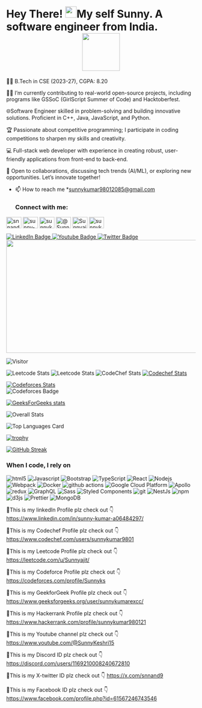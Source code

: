##   
<h1>
Hey There!
  <img src="https://media.giphy.com/media/hvRJCLFzcasrR4ia7z/giphy.gif" width="30px"/>My self Sunny. A software engineer from India.  
  <div id="header" align="center">
      <img src="https://media.giphy.com/media/M9gbBd9nbDrOTu1Mqx/giphy.gif" width="100"/>
</div>

   </h1>  

<!--
**sunnyajit/sunnyajit** is a ✨ _special_ ✨ repository because its `README.md` (this file) appears on your GitHub profile.

Here are some ideas to get you started:

- 🔭 I’m currently working on ...
- 🌱 I’m currently learning ...
- 👯 I’m looking to collaborate on ...
- 🤔 I’m looking for help with ...
- 💬 Ask me about ...
- 📫 How to reach me: ...
- 😄 Pronouns: ...
- ⚡ Fun fact: ...
-->
👨‍🎓 B.Tech in CSE (2023-27), CGPA: 8.20

👨‍💻 I’m currently contributing to real-world open-source projects, including programs like GSSoC (GirlScript Summer of Code) and Hacktoberfest.

🌐Software Engineer skilled in problem-solving and building innovative solutions. Proficient in C++, Java, JavaScript, and Python.

🏆 Passionate about competitive programming; I participate in coding competitions to sharpen my skills and creativity.

💻 Full-stack web developer with experience in creating robust, user-friendly applications from front-end to back-end.

🌟 Open to collaborations, discussing tech trends (AI/ML), or exploring new opportunities. Let’s innovate together!

- 📫 How to reach me *sunnykumar98012085@gmail.com
  <h3 align="left">Connect with me:</h3>
<p align="left">
    <a href="https://x.com/snnand9" target="blank"><img align="center"
            src="https://raw.githubusercontent.com/rahuldkjain/github-profile-readme-generator/master/src/images/icons/Social/twitter.svg"
            alt= "snnand9" height="30" width="40" /></a>
    <a href="https://www.linkedin.com/in/sunny-kumar-a06484297/" target="blank"><img align="center"
            src="https://raw.githubusercontent.com/rahuldkjain/github-profile-readme-generator/master/src/images/icons/Social/linked-in-alt.svg"
            alt="sunny-kumar-a06484297" height="30" width="40" /></a>
    <a href="https://www.instagram.com/sunnykeshriofficial/" target="blank"><img align="center"
            src="https://raw.githubusercontent.com/rahuldkjain/github-profile-readme-generator/master/src/images/icons/Social/instagram.svg"
            alt="sunnykeshriofficial" height="30" width="40" /></a>
    <a href="https://www.youtube.com/@SunnyKeshri15/featured" target="blank"><img align="center"
            src="https://raw.githubusercontent.com/rahuldkjain/github-profile-readme-generator/master/src/images/icons/Social/youtube.svg"
            alt="@SunnyKeshri15" height="30" width="40" /></a>
    <a href="https://leetcode.com/u/Sunnyajit/" target="blank"><img align="center"
            src="https://raw.githubusercontent.com/rahuldkjain/github-profile-readme-generator/master/src/images/icons/Social/leet-code.svg"
            alt="Sunnyajit" height="30" width="40" /></a>
    <a href="https://www.geeksforgeeks.org/user/sunnykumarexcc/" target="blank"><img align="center"
            src="https://raw.githubusercontent.com/rahuldkjain/github-profile-readme-generator/master/src/images/icons/Social/geeks-for-geeks.svg"
            alt="sunnykumarexcc" height="30" width="40" /></a>
</p>

<div id="badges">
  <a href="https://www.linkedin.com/in/sunny-kumar-a06484297/">
    <img src="https://img.shields.io/badge/LinkedIn-blue?style=for-the-badge&logo=linkedin&logoColor=white" alt="LinkedIn Badge"/>
  </a>
  <a href="https://www.youtube.com/@SunnyKeshri15">
    <img src="https://img.shields.io/badge/YouTube-red?style=for-the-badge&logo=youtube&logoColor=white" alt="Youtube Badge"/>
  </a>
  <a href="https://x.com/snnand9">
    <img src="https://img.shields.io/badge/Twitter-blue?style=for-the-badge&logo=twitter&logoColor=white" alt="Twitter Badge"/>
  </a>

  
  

<div align="center">
  <img src="https://media.giphy.com/media/dWesBcTLavkZuG35MI/giphy.gif" width="600" height="300"/>
</div>


 ![Visitor](https://visitor-badge.laobi.icu/badge?page_id=sunnyajit.sunnyajit)

![Leetcode Stats](https://leetcard.jacoblin.cool/sunnyajit?ext=heatmap)
![Leetcode Stats](https://leetcard.jacoblin.cool/sunnyajit?ext=contest)
![CodeChef Stats](https://codechef-readme-stats.onrender.com/sunnykumar9801?v=1)
[![Codechef Stats](https://codechef-readme-stats.vercel.app/api/user?username=sunnykumar9801)](https://www.codechef.com/users/sunnykumar9801)
 
[![Codeforces Stats](https://codeforces-readme-stats.vercel.app/api/card?username=Sunnyks)](https://codeforces.com/profile/Sunnyks)        
![Codeforces Badge](https://codeforces-readme-stats.vercel.app/api/badge?username=Sunnyks)

[![GeeksForGeeks stats](https://geeks-for-geeks-stats-card.vercel.app/?username=<sunnykumarexcc>)](<https://www.geeksforgeeks.org/user/sunnykumarexcc/>)


![Overall Stats](https://github-readme-stats.vercel.app/api?username=sunnyajit&count_private=true&show_icons=true&hide=contribs)

![Top Languages Card](https://github-readme-stats.vercel.app/api/top-langs/?username=sunnyajit)

[![trophy](https://github-profile-trophy.vercel.app/?username=sunnyajit)](https://github.com/sunnyajit/github-profile-trophy)

 [![GitHub Streak](https://github-readme-streak-stats.herokuapp.com/?user=sunnyajit
)](https://git.io/streak-stats)


<h3>When I code, I rely on</h3>
<p>
  <img alt="html5" src="https://img.shields.io/badge/-HTML5-E34F26?style=flat-square&logo=html5&logoColor=white" />
  <img alt="Javascript" src="https://img.shields.io/badge/-javascript-f7df1c?style=flat-square&logo=javascript&logoColor=black" />
  <img alt="Bootstrap" src="https://img.shields.io/badge/-bootstrap-7953b3?style=flat-square&logo=javascript&logoColor=white" />
  <img alt="TypeScript" src="https://img.shields.io/badge/-TypeScript-007ACC?style=flat-square&logo=typescript&logoColor=white" />
  <img alt="React" src="https://img.shields.io/badge/-React-45b8d8?style=flat-square&logo=react&logoColor=white" />
  <img alt="Nodejs" src="https://img.shields.io/badge/-Nodejs-43853d?style=flat-square&logo=Node.js&logoColor=white" />
  <img alt="Webpack" src="https://img.shields.io/badge/-Webpack-8DD6F9?style=flat-square&logo=webpack&logoColor=white" />
  <img alt="Docker" src="https://img.shields.io/badge/-Docker-46a2f1?style=flat-square&logo=docker&logoColor=white" />
  <img alt="github actions" src="https://img.shields.io/badge/-Github_Actions-2088FF?style=flat-square&logo=github-actions&logoColor=white" />
  <img alt="Google Cloud Platform" src="https://img.shields.io/badge/-Google_Cloud_Platform-1a73e8?style=flat-square&logo=google-cloud&logoColor=white" />
  <img alt="Apollo" src="https://img.shields.io/badge/-Apollo%20GraphQL-311C87?style=flat-square&logo=apollo-graphql&logoColor=white" />
  <img alt="redux" src="https://img.shields.io/badge/-Redux-764ABC?style=flat-square&logo=redux&logoColor=white" />
  <img alt="GraphQL" src="https://img.shields.io/badge/-GraphQL-E10098?style=flat-square&logo=graphql&logoColor=white" />
  <img alt="Sass" src="https://img.shields.io/badge/-Sass-CC6699?style=flat-square&logo=sass&logoColor=white" />
  <img alt="Styled Components" src="https://img.shields.io/badge/-Styled_Components-db7092?style=flat-square&logo=styled-components&logoColor=white" />
  <img alt="git" src="https://img.shields.io/badge/-Git-F05032?style=flat-square&logo=git&logoColor=white" />
  <img alt="NestJs" src="https://img.shields.io/badge/-NestJs-ea2845?style=flat-square&logo=nestjs&logoColor=white" />
  <img alt="npm" src="https://img.shields.io/badge/-NPM-CB3837?style=flat-square&logo=npm&logoColor=white" />
  <img alt="d3js" src="https://img.shields.io/badge/-D3.js-F9A03C?style=flat-square&logo=d3.js&logoColor=white" />
  <img alt="Prettier" src="https://img.shields.io/badge/-Prettier-F7B93E?style=flat-square&logo=prettier&logoColor=white" />
  <img alt="MongoDB" src="https://img.shields.io/badge/-MongoDB-13aa52?style=flat-square&logo=mongodb&logoColor=white" />
</p>

🔗This is my linkedIn Profile plz check out 👇 
   https://www.linkedin.com/in/sunny-kumar-a06484297/

🔗This is my Codechef Profile plz check out 👇 
  https://www.codechef.com/users/sunnykumar9801

🔗This is my Leetcode Profile plz check out 👇 
    https://leetcode.com/u/Sunnyajit/

 🔗This is my Codeforce Profile plz check out 👇 
     https://codeforces.com/profile/Sunnyks

 🔗This is my GeekforGeek Profile plz check out 👇  
      https://www.geeksforgeeks.org/user/sunnykumarexcc/

  🔗This is my Hackerrank Profile plz check out 👇 
    https://www.hackerrank.com/profile/sunnykumar980121

  🔗This is my Youtube channel plz check out 👇 
    https://www.youtube.com/@SunnyKeshri15

   🔗This is my Discord ID plz check out 👇 
   https://discord.com/users/1169210008240672810

  🔗This is my X-twitter ID plz check out 👇 
       https://x.com/snnand9
       
  🔗This is my Facebook ID plz check out 👇
   https://www.facebook.com/profile.php?id=61567246743546
  

 

